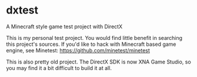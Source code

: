 dxtest
======

A Minecraft style game test project with DirectX

This is my personal test project.  You would find little benefit
in searching this project's sources.  If you'd like to hack with Minecraft
based game engine, see Minetest:
https://github.com/minetest/minetest

This is also pretty old project.  The DirectX SDK is now XNA Game Studio,
so you may find it a bit difficult to build it at all.
